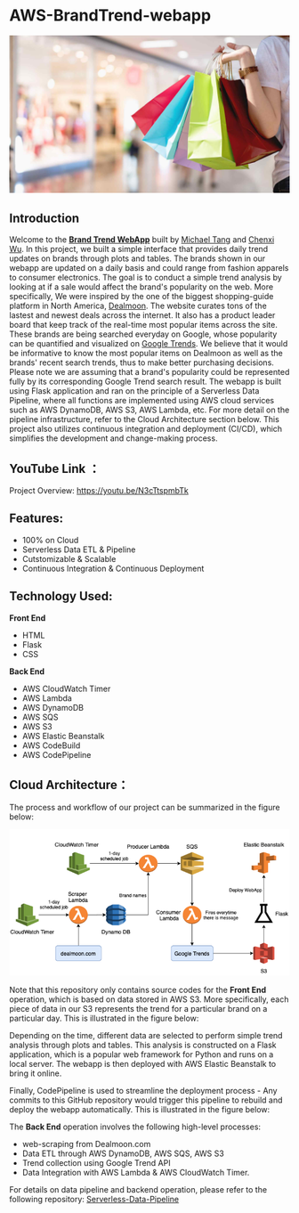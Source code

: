 # AWS-BrandTrend-webapp

![Fig 1](./resources/shopping.jpg)

## Introduction
Welcome to the [**Brand Trend WebApp**](http://trend-flask-env.eba-ubjwp9wg.us-east-1.elasticbeanstalk.com) built by [Michael Tang](http://www.linkedin.com/in/mtang0728) and [Chenxi Wu](https://www.linkedin.com/in/chenxi-wu-107452175/). In this project, we built a simple interface that provides daily trend updates on brands through plots and tables. The brands shown in our webapp are updated on a daily basis and could range from fashion apparels to consumer electronics. The goal is to conduct a simple trend analysis by looking at if a sale would affect the brand's popularity on the web. More specifically, We were inspired by the one of the biggest shopping-guide platform in North America, [Dealmoon](https://www.dealmoon.com/). The website curates tons of the lastest and newest deals across the internet. It also has a product leader board that keep track of the real-time most popular items across the site. These brands are being searched everyday on Google, whose popularity can be quantified and visualized on [Google Trends](https://trends.google.com/trends/). We believe that it would be informative to know the most popular items on Dealmoon as well as the brands' recent search trends, thus to make better purchasing decisions. Please note we are assuming that a brand's popularity could be represented fully by its corresponding Google Trend search result. The webapp is built using Flask application and ran on the principle of a Serverless Data Pipeline, where all functions are implemented using AWS cloud services such as AWS DynamoDB, AWS S3, AWS Lambda, etc. For more detail on the pipeline infrastructure, refer to the Cloud Architecture section below. This project also utilizes continuous integration and deployment (CI/CD), which simplifies the development and change-making process.

## YouTube Link ：
Project Overview: https://youtu.be/N3cTtspmbTk

## Features:
- 100% on Cloud
- Serverless Data ETL & Pipeline
- Cutstomizable & Scalable
- Continuous Integration & Continuous Deployment

## Technology Used:
**Front End**
- HTML
- Flask
- CSS

**Back End**
- AWS CloudWatch Timer
- AWS Lambda
- AWS DynamoDB
- AWS SQS 
- AWS S3
- AWS Elastic Beanstalk
- AWS CodeBuild
- AWS CodePipeline

## Cloud Architecture：
The process and workflow of our project can be summarized in the figure below: 

![Fig 2](./resources/flow.png)

Note that this repository only contains source codes for the **Front End** operation, which is based on data stored in AWS S3. More specifically, each piece of data in our S3 represents the trend for a particular brand on a particular day. This is illustrated in the figure below:

Depending on the time, different data are selected to perform simple trend analysis through plots and tables. This analysis is constructed on a Flask application, which is a popular web framework for Python and runs on a local server. The webapp is then deployed with AWS Elastic Beanstalk to bring it online.

Finally, CodePipeline is used to streamline the deployment process - Any commits to this GitHub repository would trigger this pipeline to rebuild and deploy the webapp automatically. This is illustrated in the figure below:


The **Back End** operation involves the following high-level processes:

- web-scraping from Dealmoon.com
- Data ETL through AWS DynamoDB, AWS SQS, AWS S3
- Trend collection using Google Trend API
- Data Integration with AWS Lambda & AWS CloudWatch Timer.

For details on data pipeline and backend operation, please refer to the following repository: [Serverless-Data-Pipeline](https://github.com/MTang0728/Serverless-Data-Pipeline)
